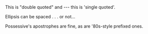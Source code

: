 This is "double quoted" and --- this is 'single quoted'.

Ellipsis can be spaced . . . or not...

Possessive's apostrophes are fine, as are '80s-style prefixed ones.
